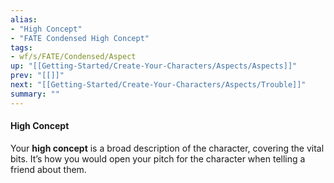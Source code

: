 ```yaml
---
alias:
- "High Concept"
- "FATE Condensed High Concept"
tags:
- wf/s/FATE/Condensed/Aspect
up: "[[Getting-Started/Create-Your-Characters/Aspects/Aspects]]"
prev: "[[]]"
next: "[[Getting-Started/Create-Your-Characters/Aspects/Trouble]]"
summary: ""
---
```

#### High Concept

Your **high concept** is a broad description of the character, covering the vital bits. It’s how you would open your pitch for the character when telling a friend about them.